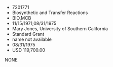* 7201771
* Biosynthetic and Transfer Reactions
* BIO,MCB
* 11/15/1971,08/31/1975
* Mary Jones, University of Southern California
* Standard Grant
*   name not available
* 08/31/1975
* USD 119,700.00

NONE